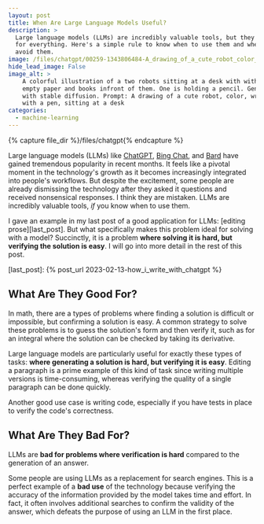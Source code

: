 ```yaml
---
layout: post
title: When Are Large Language Models Useful?
description: >
  Large language models (LLMs) are incredibly valuable tools, but they're not
  for everything. Here's a simple rule to know when to use them and when to
  avoid them.
image: /files/chatgpt/00259-1343806484-A_drawing_of_a_cute_robot_color_writing_with_a_pen_sitting_at_a_desk.jpg
hide_lead_image: False
image_alt: >
    A colorful illustration of a two robots sitting at a desk with with
    empty paper and books infront of them. One is holding a pencil. Generated 
    with stable diffusion. Prompt: A drawing of a cute robot, color, writing 
    with a pen, sitting at a desk
categories: 
  - machine-learning
---
```


{% capture file_dir %}/files/chatgpt{% endcapture %}

Large language models (LLMs) like [ChatGPT][chatgpt], [Bing Chat][bing], and
[Bard][lambda] have gained tremendous popularity in recent months. It feels
like a pivotal moment in the technology's growth as it becomes increasingly
integrated into people's workflows. But despite the excitement, some people
are already dismissing the technology after they asked it questions and
received nonsensical responses. I think they are mistaken. LLMs are incredibly
valuable tools, _if_ you know when to use them.

[chatgpt]: https://en.wikipedia.org/wiki/ChatGPT
[bing]: https://en.wikipedia.org/wiki/GPT-4#Microsoft_Bing
[lambda]: https://en.wikipedia.org/wiki/LaMDA

I gave an example in my last post of a good application for LLMs: [editing
prose][last_post]. But what specifically makes this problem ideal for solving
with a model? Succinctly, it is a problem **where solving it is hard, but
verifying the solution is easy**. I will go into more detail in the rest of
this post.

[last_post]: {% post_url 2023-02-13-how_i_write_with_chatgpt %}

## What Are They Good For?

In math, there are a types of problems where finding a solution is difficult
or impossible, but confirming a solution is easy. A common strategy to solve
these problems is to guess the solution's form and then verify it, such as for
an integral where the solution can be checked by taking its derivative.

Large language models are particularly useful for exactly these types of
tasks: **where generating a solution is hard, but verifying it is easy**.
Editing a paragraph is a prime example of this kind of task since writing
multiple versions is time-consuming, whereas verifying the quality of a single
paragraph can be done quickly.

Another good use case is writing code, especially if you have tests in place
to verify the code's correctness.

## What Are They Bad For?

LLMs are **bad for problems where verification is hard** compared to the
generation of an answer.

Some people are using LLMs as a replacement for search engines. This is a
perfect example of a **bad use** of the technology because verifying the
accuracy of the information provided by the model takes time and effort. In
fact, it often involves additional searches to confirm the validity of the
answer, which defeats the purpose of using an LLM in the first place.
